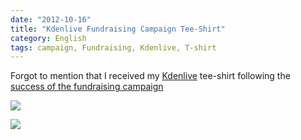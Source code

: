 ```yaml
---
date: "2012-10-16"
title: "Kdenlive Fundraising Campaign Tee-Shirt"
category: English
tags: campaign, Fundraising, Kdenlive, T-shirt
---
```


Forgot to mention that I received my [Kdenlive](https://kdenlive.org) tee-shirt following the [success of the fundraising campaign]({filename}/2012/kdenlive-fundraising-campaign-tremendous-success.md)

![]({attach}kdenlive-fundraising-campaign-tee-shirt-back.jpg)

![]({attach}kdenlive-fundraising-campaign-tee-shirt-front.jpg)

